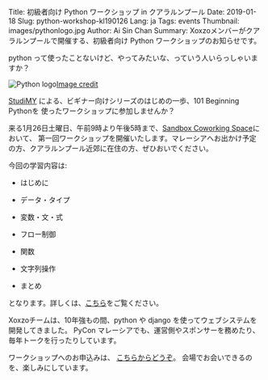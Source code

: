 Title: 初級者向け Python ワークショップ in クアラルンプール
Date: 2019-01-18
Slug: python-workshop-kl190126 
Lang: ja
Tags: events
Thumbnail: images/pythonlogo.jpg 
Author: Ai Sin Chan 
Summary: Xoxzoメンバーがクアラルンプールで開催する、初級者向け Python ワークショップのお知らせです。

python って使ったことないけど、やってみたいな、っていう人いらっしゃいますか？


![Python logo](/images/pythonlogo.jpg)<a class="caption" href="https://www.python.org/community/logos/">Image credit</a>

[StudiMY](https://studi.my/) による、ビギナー向けシリーズのはじめの一歩、101 Beginning Pythonを
使ったワークショップに参加しませんか？

来る1月26日土曜日、午前9時より午後5時まで、[Sandbox Coworking Space](https://sandboxco.space/)において、
第一回ワークショップを開催いたします。マレーシアへお出かけ予定の方、クアラルンプール近郊に在住の方、ぜひおいでください。

今回の学習内容は:

* はじめに

* データ・タイプ

* 変数・文・式

* フロー制御

* 関数

* 文字列操作

* まとめ

となります。詳しくは、[こちら](https://github.com/StudiMY/101-beginning-python)をご覧ください。

Xoxzoチームは、10年強もの間、python や django を使ってウェブシステムを開発してきました。
PyCon マレーシアでも、運営側やスポンサーを務めたり、毎年トークを行ったりしています。

ワークショップへのお申込みは、 [こちらからどうぞ](https://learnpython101.peatix.com/)。
会場でお会いできるのを、楽しみにしています。

